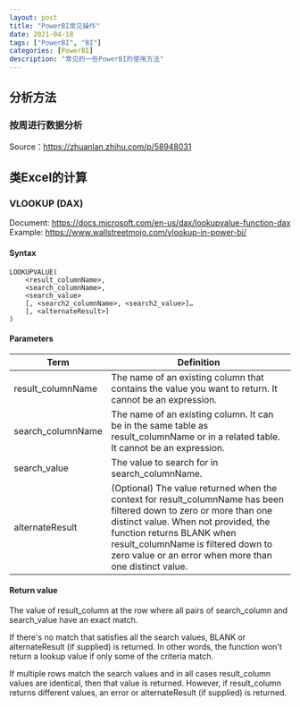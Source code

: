 ```yaml
---
layout: post
title: "PowerBI常见操作"
date: 2021-04-18
tags: ["PowerBI", "BI"]
categories: [PowerBI]
description: "常见的一些PowerBI的使用方法"
---
```


## 分析方法

### 按周进行数据分析

Source：https://zhuanlan.zhihu.com/p/58948031

## 类Excel的计算

### VLOOKUP (DAX)

Document: https://docs.microsoft.com/en-us/dax/lookupvalue-function-dax
Example: https://www.wallstreetmojo.com/vlookup-in-power-bi/

#### Syntax

```
LOOKUPVALUE(
    <result_columnName>,
    <search_columnName>,
    <search_value>
    [, <search2_columnName>, <search2_value>]…
    [, <alternateResult>]
)
```

#### Parameters

|Term|	Definition|
|----|------------|
|result_columnName	|The name of an existing column that contains the value you want to return. It cannot be an expression.|
|search_columnName	|The name of an existing column. It can be in the same table as result_columnName or in a related table. It cannot be an expression.|
|search_value	|The value to search for in search_columnName.|
|alternateResult	|(Optional) The value returned when the context for result_columnName has been filtered down to zero or more than one distinct value. When not provided, the function returns BLANK when result_columnName is filtered down to zero value or an error when more than one distinct value.|

#### Return value

The value of result_column at the row where all pairs of search_column and search_value have an exact match.

If there's no match that satisfies all the search values, BLANK or alternateResult (if supplied) is returned. In other words, the function won't return a lookup value if only some of the criteria match.

If multiple rows match the search values and in all cases result_column values are identical, then that value is returned. However, if result_column returns different values, an error or alternateResult (if supplied) is returned.
